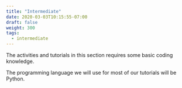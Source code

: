 ```yaml
---
title: "Intermediate"
date: 2020-03-03T10:15:55-07:00
draft: false
weight: 300
tags:
  - intermediate
---
```

The activities and tutorials in this section requires some basic coding knowledge.

The programming language we will use for most of our tutorials will be Python.

